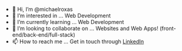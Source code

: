 - 👋 Hi, I’m @michaelroxas
- 👀 I’m interested in ... Web Development
- 🌱 I’m currently learning ... Web Development
- 💞️ I’m looking to collaborate on ... Websites and Web Apps! (front-end/back-end/full-stack) 
- 📫 How to reach me ... Get in touch through [LinkedIn](https://www.linkedin.com/in/mbroxas/)

<!---
michaelroxas/michaelroxas is a ✨ special ✨ repository because its `README.md` (this file) appears on your GitHub profile.
You can click the Preview link to take a look at your changes.
--->
